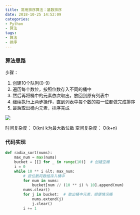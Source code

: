 ```yaml
---
title: 常用排序算法：基数排序
date: 2018-10-25 14:52:09
categories: 
- Python
- 算法
tags:
- 算法
- 排序
---
```


### 算法思路

步骤：
1. 创建10个队列(0-9)
2. 遍历每个数位，按照位数存入不同的桶中
3. 然后再将桶中的元素依次取出，放回到原有列表中
4. 继续执行上两步操作，直到列表中每个数的每一位都做完成排序
5. 最后取出桶内元素，排序完成

![](1.png)

时间复杂度： O(kn) k为最大数位数
空间复杂度： O(k+n)

### 代码实现

```python
def radix_sort(nums):
    max_num = max(nums)
    bucket = [[] for _ in range(10)]  # 创建空桶
    i = 0
    while 10 ** i &lt; max_num:
        # 按位数将数组存入桶中
        for num in nums:
            bucket[num // (10 ** i) % 10].append(num)
        nums.clear()
        for j in bucket:  # 取出桶中元素，顺便情况桶
            nums.extend(j)
            j.clear()
        i += 1
```